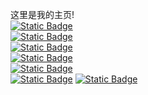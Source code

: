 这里是我的主页!
<br>
[![Static Badge](https://img.shields.io/badge/%E8%81%86%E5%90%AC%E7%A0%B4%E7%A2%8E-1?logo=shadcnui&logoColor=%23000000&logoSize=auto&label=%E5%8D%9A%E5%AE%A2%E5%9B%AD&labelColor=%230063FF&color=%23F4FFEE)
](https://www.cnblogs.com/xXzs0o0)
<br>
[![Static Badge](https://img.shields.io/badge/%E5%B0%8F%E6%96%B0-1?logo=csdn&logoColor=%23FFFFFF&logoSize=auto&labelColor=%23E8410E)
](https://mpbeta.csdn.net/mp_blog/manage/article?spm=1001.2014.3001.9456)
<br>
[![Static Badge](https://img.shields.io/badge/AIchatOS-1?logo=openai&logoColor=%23000000&logoSize=auto&labelColor=%23FFFFFF&color=%23FFFFFF)
](https://cht18.aichatosc1.com/#/chat/1742462198710)
<br>
[![Static Badge](https://img.shields.io/badge/Linux%E6%95%99%E7%A8%8B-1?logo=linux&logoColor=%23000000&logoSize=auto&labelColor=%23FFFFFF&color=%23FFFFFF)
](https://www.ywnz.com/linuxjc/5006.html)
<br>
[![Static Badge](https://img.shields.io/badge/Qt%E5%BC%80%E5%8F%91%E6%96%87%E6%A1%A3-1?logo=qt&logoColor=%2323C22A&logoSize=auto&labelColor=%23FFFFFF&color=%23FFFFFF)
](https://doc.qt.io/qt-5/classes.html)
<br>
[![Static Badge](https://img.shields.io/badge/-1?style=flat&logo=shieldsdotio&logoColor=%FFFFFFFF&logoSize=auto&color=%FFFFFFFF)](https://shields.io/)
[![Static Badge](https://img.shields.io/badge/Simple%20Icon-1?logo=simpleicons&logoColor=%23FFFFFF&logoSize=auto&labelColor=%23000000&color=%23FFFFFF)
](https://simpleicons.org/?q=SimpleIcon)
